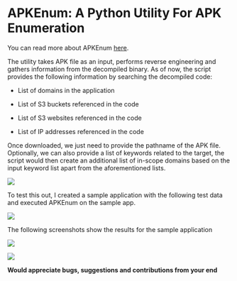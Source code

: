 
# APKEnum: A Python Utility For APK Enumeration

You can read more about APKEnum [here](https://medium.com/me/stats/post/cce0eda6fa30).

The utility takes APK file as an input, performs reverse engineering and gathers information from the decompiled binary. As of now, the script provides the following information by searching the decompiled code:

* List of domains in the application

* List of S3 buckets referenced in the code

* List of S3 websites referenced in the code

* List of IP addresses referenced in the code

Once downloaded, we just need to provide the pathname of the APK file. Optionally, we can also provide a list of keywords related to the target, the script would then create an additional list of in-scope domains based on the input keyword list apart from the aforementioned lists.

![](https://cdn-images-1.medium.com/max/3448/1*2e5i-_GDljBNRDOYdEscaA.png)

To test this out, I created a sample application with the following test data and executed APKEnum on the sample app.

![](https://cdn-images-1.medium.com/max/2096/1*roTCfcNhX8satg05m1hMPw.png)

The following screenshots show the results for the sample application

![](https://cdn-images-1.medium.com/max/3452/1*4hfhqYxOaYUboAp5bBCFrA.png)

![](https://cdn-images-1.medium.com/max/3452/1*sFXM2xs3C118aWYcZyJDuA.png)

**Would appreciate bugs, suggestions and contributions from your end**
